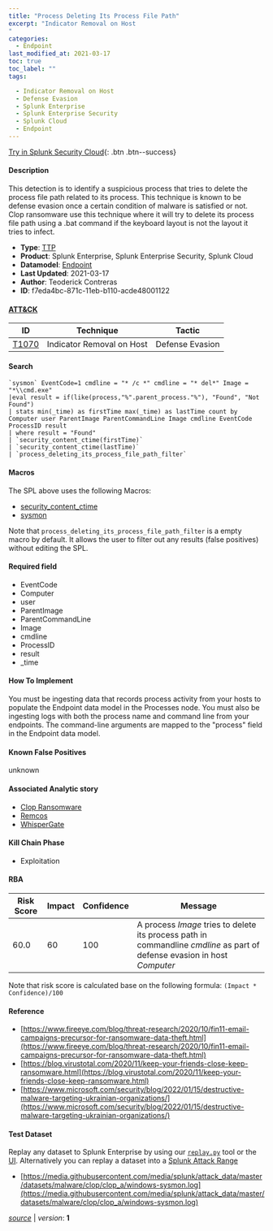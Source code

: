 ```yaml
---
title: "Process Deleting Its Process File Path"
excerpt: "Indicator Removal on Host
"
categories:
  - Endpoint
last_modified_at: 2021-03-17
toc: true
toc_label: ""
tags:

  - Indicator Removal on Host
  - Defense Evasion
  - Splunk Enterprise
  - Splunk Enterprise Security
  - Splunk Cloud
  - Endpoint
---
```




[Try in Splunk Security Cloud](https://www.splunk.com/en_us/cyber-security.html){: .btn .btn--success}

#### Description

This detection is to identify a suspicious process that tries to delete the process file path related to its process. This technique is known to be defense evasion once a certain condition of malware is satisfied or not. Clop ransomware use this technique where it will try to delete its process file path using a .bat command if the keyboard layout is not the layout it tries to infect.

- **Type**: [TTP](https://github.com/splunk/security_content/wiki/object-Analytic-Types)
- **Product**: Splunk Enterprise, Splunk Enterprise Security, Splunk Cloud
- **Datamodel**: [Endpoint](https://docs.splunk.com/Documentation/CIM/latest/User/Endpoint)
- **Last Updated**: 2021-03-17
- **Author**: Teoderick Contreras
- **ID**: f7eda4bc-871c-11eb-b110-acde48001122


#### [ATT&CK](https://attack.mitre.org/)

| ID             | Technique        |  Tactic             |
| -------------- | ---------------- |-------------------- |
| [T1070](https://attack.mitre.org/techniques/T1070/) | Indicator Removal on Host | Defense Evasion |

#### Search

```
`sysmon` EventCode=1 cmdline = "* /c *" cmdline = "* del*" Image = "*\\cmd.exe" 
|eval result = if(like(process,"%".parent_process."%"), "Found", "Not Found") 
| stats min(_time) as firstTime max(_time) as lastTime count by Computer user ParentImage ParentCommandLine Image cmdline EventCode ProcessID result 
| where result = "Found" 
| `security_content_ctime(firstTime)` 
| `security_content_ctime(lastTime)` 
| `process_deleting_its_process_file_path_filter`
```

#### Macros
The SPL above uses the following Macros:
* [security_content_ctime](https://github.com/splunk/security_content/blob/develop/macros/security_content_ctime.yml)
* [sysmon](https://github.com/splunk/security_content/blob/develop/macros/sysmon.yml)

Note that `process_deleting_its_process_file_path_filter` is a empty macro by default. It allows the user to filter out any results (false positives) without editing the SPL.

#### Required field
* EventCode
* Computer
* user
* ParentImage
* ParentCommandLine
* Image
* cmdline
* ProcessID
* result
* _time


#### How To Implement
You must be ingesting data that records process activity from your hosts to populate the Endpoint data model in the Processes node. You must also be ingesting logs with both the process name and command line from your endpoints. The command-line arguments are mapped to the "process" field in the Endpoint data model.

#### Known False Positives
unknown

#### Associated Analytic story
* [Clop Ransomware](/stories/clop_ransomware)
* [Remcos](/stories/remcos)
* [WhisperGate](/stories/whispergate)


#### Kill Chain Phase
* Exploitation



#### RBA

| Risk Score  | Impact      | Confidence   | Message      |
| ----------- | ----------- |--------------|--------------|
| 60.0 | 60 | 100 | A process $Image$ tries to delete its process path in commandline $cmdline$ as part of defense evasion in host $Computer$ |


Note that risk score is calculated base on the following formula: `(Impact * Confidence)/100`



#### Reference

* [https://www.fireeye.com/blog/threat-research/2020/10/fin11-email-campaigns-precursor-for-ransomware-data-theft.html](https://www.fireeye.com/blog/threat-research/2020/10/fin11-email-campaigns-precursor-for-ransomware-data-theft.html)
* [https://blog.virustotal.com/2020/11/keep-your-friends-close-keep-ransomware.html](https://blog.virustotal.com/2020/11/keep-your-friends-close-keep-ransomware.html)
* [https://www.microsoft.com/security/blog/2022/01/15/destructive-malware-targeting-ukrainian-organizations/](https://www.microsoft.com/security/blog/2022/01/15/destructive-malware-targeting-ukrainian-organizations/)



#### Test Dataset
Replay any dataset to Splunk Enterprise by using our [`replay.py`](https://github.com/splunk/attack_data#using-replaypy) tool or the [UI](https://github.com/splunk/attack_data#using-ui).
Alternatively you can replay a dataset into a [Splunk Attack Range](https://github.com/splunk/attack_range#replay-dumps-into-attack-range-splunk-server)


* [https://media.githubusercontent.com/media/splunk/attack_data/master/datasets/malware/clop/clop_a/windows-sysmon.log](https://media.githubusercontent.com/media/splunk/attack_data/master/datasets/malware/clop/clop_a/windows-sysmon.log)



[*source*](https://github.com/splunk/security_content/tree/develop/detections/endpoint/process_deleting_its_process_file_path.yml) \| *version*: **1**